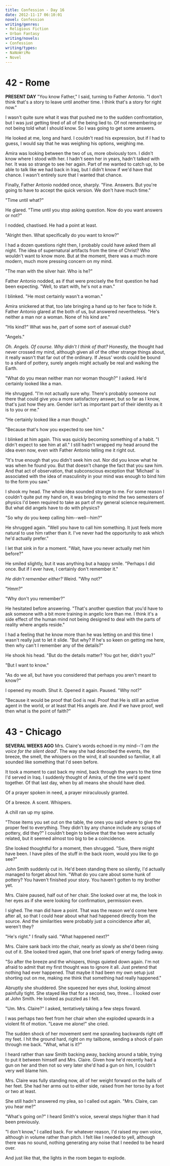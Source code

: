 ```yaml
---
title: Confession - Day 16
date: 2012-11-17 06:10:01
novel: Confession
writing/genres:
- Religious Fiction
- Urban Fantasy
writing/novels:
- Confession
writing/types:
- NaNoWriMo
- Novel
---
```

# 42 - Rome
**PRESENT DAY**
"You know Father," I said, turning to Father Antonio. "I don't think that's a story to leave until another time. I think that's a story for right now."

I wasn't quite sure what it was that pushed me to the sudden confrontation, but I was just getting tired of all of the being lied to. Of not remembering or not being told what I should know. So I was going to get some answers.

<!--more-->

He looked at me, long and hard. I couldn't read his expression, but if I had to guess, I would say that he was weighing his options, weighing me.

Amira was looking between the two of us, more obviously torn. I didn't know where I stood with her. I hadn't seen her in years, hadn't talked with her. It was so strange to see her again. Part of me wanted to catch up, to be able to talk like we had back in Iraq, but I didn't know if we'd have that chance. I wasn't entirely sure that I wanted that chance.

Finally, Father Antonio nodded once, sharply. "Fine. Answers. But you're going to have to accept the quick version. We don't have much time."

"Time until what?"

He glared. "Time until you stop asking question. Now do you want answers or not?"

I nodded, chastised. He had a point at least.

"Alright then. What specifically do you want to know?"

I had a dozen questions right then, I probably could have asked them all night. The idea of supernatural artifacts from the time of Christ? Who wouldn't want to know more. But at the moment, there was a much more modern, much more pressing concern on my mind.

"The man with the silver hair. Who is he?"

Father Antonio nodded, as if that were precisely the first question he had been expecting. "Well, to start with, he's not a man."

I blinked. "He most certainly wasn't a woman."

Amira snickered at that, too late bringing a hand up to her face to hide it. Father Antonio glared at the both of us, but answered nevertheless. "He's neither a man nor a woman. None of his kind are."

"His kind?" What was he, part of some sort of asexual club?

"Angels."

*Oh. Angels. Of course. Why didn't I think of that?* Honestly, the thought had never crossed my mind, although given all of the other strange things about, it really wasn't that far out of the ordinary. If Jesus' words could be bound to a shard of pottery, surely angels might actually be real and walking the Earth.

"What do you mean neither man nor woman though?" I asked. He'd certainly looked like a man.

He shrugged. "I'm not actually sure why. There's probably someone out there that could give you a more satisfactory answer, but so far as I know, that's just how they are. Gender isn't as important part of their identity as it is to you or me."

"He certainly looked like a man though."

"Because that's how you expected to see him."

I blinked at him again. This was quickly becoming something of a habit. "I didn't expect to see him at all." I still hadn't wrapped my head around the idea even now, even with Father Antonio telling me it right out.

"It's true enough that you didn't seek him out. Nor did you know what he was when he found you. But that doesn't change the fact that you saw him. And that act of observation, that subconscious exception that 'Michael' is associated with the idea of masculinity in your mind was enough to bind him to the form you saw."

I shook my head. The whole idea sounded strange to me. For some reason I couldn't quite put my hand on, it was bringing to mind the two semesters of physics I'd been required to take as part of my general science requirement. But what did angels have to do with physics?

"So why do you keep calling him--well--him?"

He shrugged again. "Well you have to call him something. It just feels more natural to use him rather than it. I've never had the opportunity to ask which he'd actually prefer."

I let that sink in for a moment. "Wait, have you never actually met him before?"

He smiled slightly, but it was anything but a happy smile. "Perhaps I did once. But if I ever have, I certainly don't remember it."

*He didn't remember either?* Weird. "Why not?"

"Hmm?"

"Why don't you remember?"

He hesitated before answering. "That's another question that you'd have to ask someone with a bit more training in angelic lore than me. I think it's a side effect of the human mind not being designed to deal with the parts of reality where angels reside."

I had a feeling that he know more than he was letting on and this time I wasn't really just to let it slide. "But why? If he's so keen on getting me here, then why can't I remember any of the details?"

He shook his head. "But do the details matter? You got her, didn't you?"

"But I want to know."

"As do we all, but have you considered that perhaps you aren't meant to know?"

I opened my mouth. Shut it. Opened it again. Paused. "Why not?"

"Because it would be proof that God is real. Proof that He is still an active agent in the world, or at least that His angels are. And if we have proof, well then what is the point of faith?"
# 43 - Chicago
**SEVERAL WEEKS AGO**
Mrs. Claire's words echoed in my mind--'*I am the voice for the silent dead*'. The way she had described the events, the breeze, the smell, the whispers on the wind, it all sounded so familiar, it all sounded like something that I'd seen before.

It took a moment to cast back my mind, back through the years to the time I'd served in Iraq. I suddenly thought of Amira, of the time we'd spent together. Of that last day, when by all means she should have died.

Of a prayer spoken in need, a prayer miraculously granted.

Of a breeze. A scent. Whispers.

A chill ran up my spine.

"Those items you set out on the table, the ones you said where to give the proper feel to everything. They didn't by any chance include any scraps of pottery, did they?" I couldn't begin to believe that the two were actually related, but it seemed almost too big to be a coincidence.

She looked thoughtful for a moment, then shrugged. "Sure, there might have been. I have piles of the stuff in the back room, would you like to go see?"

John Smith suddenly cut in. He'd been standing there so silently, I'd actually managed to forget about him. "What do you care about some hunk of pottery? You haven't finished your story. You haven't gotten to my brother yet.

Mrs. Claire paused, half out of her chair. She looked over at me, the look in her eyes as if she were looking for confirmation, permission even.

I sighed. The man did have a point. That was the reason we'd come here after all, so that I could hear about what had happened directly from the source. And the similarities were probably just a coincidence after all, weren't they?

"He's right." I finally said. "What happened next?"

Mrs. Claire sank back into the chair, nearly as slowly as she'd been rising out of it. She looked tired again, that one brief spark of energy fading away.

"So after the breeze and the whispers, things quieted down again. I'm not afraid to admit that my first thought was to ignore it all. Just pretend that nothing had ever happened. That maybe it had been my own setup just shorting out on me, making me think that something had really happened."

Abruptly she shuddered. She squeezed her eyes shut, looking almost painfully tight. She stayed like that for a second, two, three... I looked over at John Smith. He looked as puzzled as I felt.

"Um. Mrs. Claire?" I asked, tentatively taking a few steps foward.

I was perhaps two feet from her chair when she exploded upwards in a violent fit of motion. "Leave me alone!" she cried.

The sudden shock of her movement sent me sprawling backwards right off my feet. I hit the ground hard, right on my tailbone, sending a shock of pain through me back. "What, what is it?"

I heard rather than saw Smith backing away, backing around a table, trying to put it between himself and Mrs. Claire. Given how he'd recently had a gun on her and then not so very later she'd had a gun on him, I couldn't very well blame him.

Mrs. Claire was fully standing now, all of her weight forward on the balls of her feet. She had her arms out to either side, raised from her torso by a foot or two at least.

She still hadn't answered my plea, so I called out again. "Mrs. Claire, can you hear me?"

"What's going on?" I heard Smith's voice, several steps higher than it had been previously.

"I don't know," I called back. For whatever reason, I'd raised my own voice, although in volume rather than pitch. I felt like I needed to yell, although there was no sound, nothing generating any noise that I needed to be heard over.

And just like that, the lights in the room began to explode.